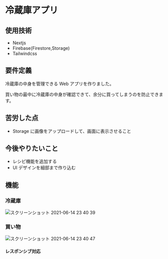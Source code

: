# 冷蔵庫アプリ

## 使用技術

- Nextjs
- Firebase(Firestore,Storage)
- Tailwindcss

## 要件定義

<p>冷蔵庫の中身を管理できる Web アプリを作りました。</p>
<p>買い物の最中に冷蔵庫の中身が確認できて、余分に買ってしまうのを防止できます。</p>

## 苦労した点

- Storage に画像をアップロードして、画面に表示させること

## 今後やりたいこと

- レシピ機能を追加する
- UI デザインを細部まで作り込む

## 機能

### 冷蔵庫

![スクリーンショット 2021-06-14 23 40 39](https://user-images.githubusercontent.com/78245834/121911328-a39af100-cd6a-11eb-816b-047ab8809a24.png)

### 買い物

![スクリーンショット 2021-06-14 23 40 47](https://user-images.githubusercontent.com/78245834/121911550-d218cc00-cd6a-11eb-9b10-3a7bd3726982.png)

#### レスポンシブ対応
